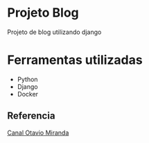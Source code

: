 # Projeto Blog

 Projeto de blog utilizando django

# Ferramentas utilizadas

 - Python
 - Django
 - Docker


## Referencia

[Canal Otavio Miranda](https://youtu.be/UNiRHn2iusg)